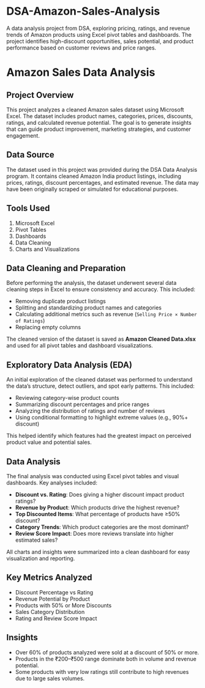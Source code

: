 # DSA-Amazon-Sales-Analysis
A data analysis project from DSA, exploring pricing, ratings, and revenue trends of Amazon products using Excel pivot tables and dashboards. The project identifies high-discount opportunities, sales potential, and product performance based on customer reviews and price ranges.

#  Amazon Sales Data Analysis
## Project Overview

This project analyzes a cleaned Amazon sales dataset using Microsoft Excel. The dataset includes product names, categories, prices, discounts, ratings, and calculated revenue potential. The goal is to generate insights that can guide product improvement, marketing strategies, and customer engagement.

## Data Source
The dataset used in this project was provided during the DSA Data Analysis program. It contains cleaned Amazon India product listings, including prices, ratings, discount percentages, and estimated revenue. The data may have been originally scraped or simulated for educational purposes.

## Tools Used

1. Microsoft Excel
2. Pivot Tables
3. Dashboards
4. Data Cleaning
5. Charts and Visualizations

## Data Cleaning and Preparation

Before performing the analysis, the dataset underwent several data cleaning steps in Excel to ensure consistency and accuracy. This included:

- Removing duplicate product listings
- Splitting and standardizing product names and categories
- Calculating additional metrics such as revenue (`Selling Price × Number of Ratings`)
- Replacing empty columns

The cleaned version of the dataset is saved as **Amazon Cleaned Data.xlsx** and used for all pivot tables and dashboard visualizations.

## Exploratory Data Analysis (EDA)

An initial exploration of the cleaned dataset was performed to understand the data’s structure, detect outliers, and spot early patterns. This included:

- Reviewing category-wise product counts
- Summarizing discount percentages and price ranges
- Analyzing the distribution of ratings and number of reviews
- Using conditional formatting to highlight extreme values (e.g., 90%+ discount)

This helped identify which features had the greatest impact on perceived product value and potential sales.

##  Data Analysis

The final analysis was conducted using Excel pivot tables and visual dashboards. Key analyses included:

- **Discount vs. Rating**: Does giving a higher discount impact product ratings?
- **Revenue by Product**: Which products drive the highest revenue?
- **Top Discounted Items**: What percentage of products have ≥50% discount?
- **Category Trends**: Which product categories are the most dominant?
- **Review Score Impact**: Does more reviews translate into higher estimated sales?

All charts and insights were summarized into a clean dashboard for easy visualization and reporting.

## Key Metrics Analyzed

- Discount Percentage vs Rating
- Revenue Potential by Product
- Products with 50% or More Discounts
- Sales Category Distribution
- Rating and Review Score Impact

## Insights

- Over 60% of products analyzed were sold at a discount of 50% or more.
- Products in the ₹200–₹500 range dominate both in volume and revenue potential.
- Some products with very low ratings still contribute to high revenues due to large sales volumes.

